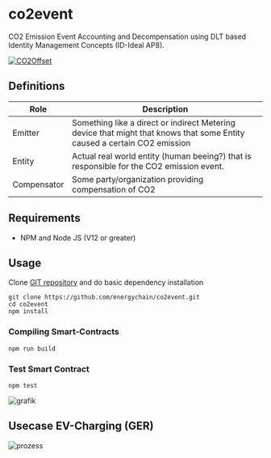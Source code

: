 # co2event
CO2 Emission Event Accounting and Decompensation using DLT based Identity Management Concepts (ID-Ideal AP8).

[![CO2Offset](https://api.corrently.io/v2.0/ghgmanage/statusimg?host=co2event&svg=1)](https://co2offset.io/badge.html?host=co2event)



## Definitions
| Role      | Description |
| ----------- | ----------- |
| Emitter      | Something like a direct or indirect Metering device that might that knows that some Entity caused a certain CO2 emission |
| Entity   | Actual real world entity (human beeing?) that is responsible for the CO2 emission event. |
| Compensator | Some party/organization providing compensation of CO2 |

## Requirements
- NPM and Node JS (V12 or greater)

## Usage
Clone [GIT repository](https://github.com/energychain/co2event) and do basic dependency installation

```shell
git clone https://github.com/energychain/co2event.git
cd co2event
npm install
```

### Compiling Smart-Contracts
```shell
npm run build
```

### Test Smart Contract
```shell
npm test
```
![grafik](https://user-images.githubusercontent.com/37406473/136347539-03eb09f6-2620-4de7-a29c-4e25561c20ac.png)

## Usecase EV-Charging (GER)

![prozess](https://user-images.githubusercontent.com/37406473/136359247-6451e318-6708-418c-b706-7b4ad0c82c98.png)



